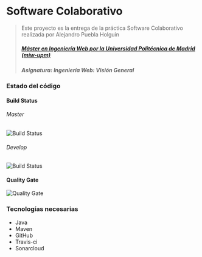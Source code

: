 # Software Colaborativo
> Este proyecto es la entrega de la práctica Software Colaborativo realizada por Alejandro Puebla Holguin
> ##### [Máster en Ingeniería Web por la Universidad Politécnica de Madrid (miw-upm)](http://miw.etsisi.upm.es)
> ##### Asignatura: *Ingeniería Web: Visión General*

### Estado del código

#### Build Status
###### Master
![Build Status](https://travis-ci.org/alexph9/IWVG.SwC.Alejandro.Puebla.Holguin.svg?branch=master) 
###### Develop
![Build Status](https://travis-ci.org/alexph9/IWVG.SwC.Alejandro.Puebla.Holguin.svg?branch=develop) 

#### Quality Gate
![Quality Gate](https://sonarcloud.io/api/project_badges/measure?project=es.upm.miw%3Aiwvg-swc-Alejandro-Puebla-Holguin&metric=alert_status)

### Tecnologías necesarias
* Java
* Maven
* GitHub
* Travis-ci
* Sonarcloud
